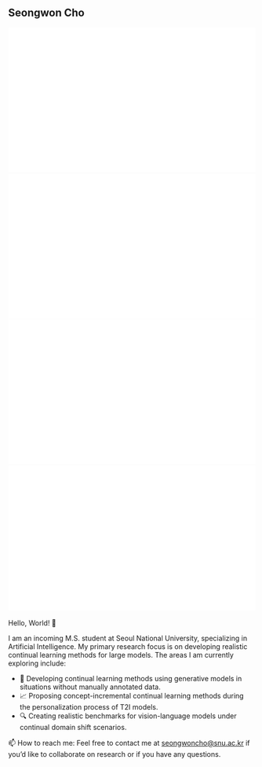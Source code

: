 ## Seongwon Cho

![](https://raw.githubusercontent.com/seongwon980/github-stats/master/generated/overview.svg#gh-dark-mode-only)
![](https://raw.githubusercontent.com/seongwon980/github-stats/master/generated/overview.svg#gh-light-mode-only)
![](https://raw.githubusercontent.com/seongwon980/github-stats/master/generated/languages.svg#gh-dark-mode-only)
![](https://raw.githubusercontent.com/seongwon980/github-stats/master/generated/languages.svg#gh-light-mode-only)

Hello, World! 👋

I am an incoming M.S. student at Seoul National University, specializing in Artificial Intelligence. My primary research focus is on developing realistic continual learning methods for large models. The areas I am currently exploring include:

- 🤖 Developing continual learning methods using generative models in situations without manually annotated data.
- 📈 Proposing concept-incremental continual learning methods during the personalization process of T2I models.
- 🔍 Creating realistic benchmarks for vision-language models under continual domain shift scenarios.


📫 How to reach me: Feel free to contact me at seongwoncho@snu.ac.kr if you’d like to collaborate on research or if you have any questions.

